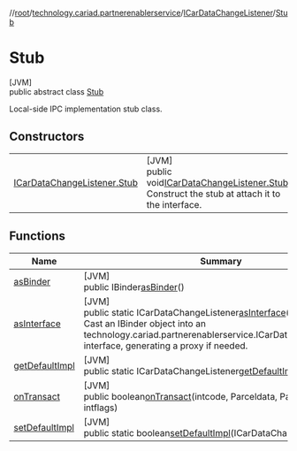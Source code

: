 //[root](../../../../index.md)/[technology.cariad.partnerenablerservice](../../index.md)/[ICarDataChangeListener](../index.md)/[Stub](index.md)

# Stub

[JVM]\
public abstract class [Stub](index.md)

Local-side IPC implementation stub class.

## Constructors

| | |
|---|---|
| [ICarDataChangeListener.Stub](-i-car-data-change-listener.-stub.md) | [JVM]<br>public void[ICarDataChangeListener.Stub](-i-car-data-change-listener.-stub.md)()<br>Construct the stub at attach it to the interface. |

## Functions

| Name | Summary |
|---|---|
| [asBinder](as-binder.md) | [JVM]<br>public IBinder[asBinder](as-binder.md)() |
| [asInterface](as-interface.md) | [JVM]<br>public static ICarDataChangeListener[asInterface](as-interface.md)(IBinderobj)<br>Cast an IBinder object into an technology.cariad.partnerenablerservice.ICarDataChangeListener interface, generating a proxy if needed. |
| [getDefaultImpl](get-default-impl.md) | [JVM]<br>public static ICarDataChangeListener[getDefaultImpl](get-default-impl.md)() |
| [onTransact](on-transact.md) | [JVM]<br>public boolean[onTransact](on-transact.md)(intcode, Parceldata, Parcelreply, intflags) |
| [setDefaultImpl](set-default-impl.md) | [JVM]<br>public static boolean[setDefaultImpl](set-default-impl.md)(ICarDataChangeListenerimpl) |
